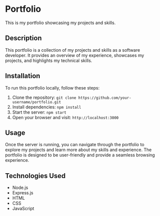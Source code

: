 # Portfolio

This is my portfolio showcasing my projects and skills.


## Description

This portfolio is a collection of my projects and skills as a software developer. It provides an overview of my experience, showcases my projects, and highlights my technical skills.

## Installation

To run this portfolio locally, follow these steps:

1. Clone the repository: `git clone https://github.com/your-username/portfolio.git`
2. Install dependencies: `npm install`
3. Start the server: `npm start`
4. Open your browser and visit: `http://localhost:3000`

## Usage

Once the server is running, you can navigate through the portfolio to explore my projects and learn more about my skills and experience. The portfolio is designed to be user-friendly and provide a seamless browsing experience.

## Technologies Used

- Node.js
- Express.js
- HTML
- CSS
- JavaScript

